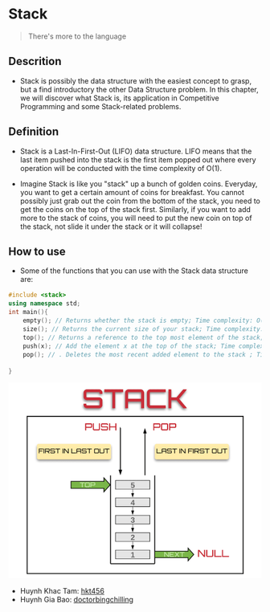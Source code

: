# Stack
> There's more to the language
## Descrition
- Stack is possibly the data structure with the easiest concept to grasp, but a find introductory the other Data Structure problem. In this chapter, we will discover what Stack is, its application in Competitive Programming and some Stack-related problems.
## Definition
- Stack is a Last-In-First-Out (LIFO) data structure. LIFO means that the last item pushed into the stack is the first item popped out where every operation will be conducted with the time complexity of O(1).

- Imagine Stack is like you "stack" up a bunch of golden coins. Everyday, you want to get a certain amount of coins for breakfast. You cannot possibly just grab out the coin from the bottom of the stack, you need to get the coins on the top of the stack first. Similarly, if you want to add more to the stack of coins, you will need to put the new coin on top of the stack, not slide it under the stack or it will collapse!

## How to use
- Some of the functions that you can use with the Stack data structure are:
```c++
#include <stack>
using namespace std;
int main(){
    empty(); // Returns whether the stack is empty; Time complexity: O(1)
    size(); // Returns the current size of your stack; Time complexity: O(1)
    top(); // Returns a reference to the top most element of the stack; Time complexity: O(1)
    push(x); // Add the element x at the top of the stack; Time complexity: O(1)
    pop(); // . Deletes the most recent added element to the stack ; Time complexity: O(1)

}

```
![stackimg](../../../assets/stackimg.png)
- Huynh Khac Tam: [hkt456](https://github.com/hkt456)
- Huynh Gia Bao: [doctorbingchilling](https://github.com/doctorbingchilling)
